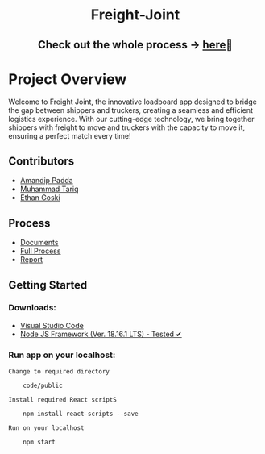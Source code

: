 <div align = "center"> 

# Freight-Joint

</div>
<div align = "center">

## Check out the whole process -> [here](https://binaryqubit.github.io/Freight-Joint/githubPages/index.html)🚚

</div>

# Project Overview
Welcome to Freight Joint, the innovative loadboard app designed to bridge the gap between shippers and truckers, creating a seamless and efficient logistics experience. With our cutting-edge technology, we bring together shippers with freight to move and truckers with the capacity to move it, ensuring a perfect match every time!


## Contributors
- [Amandip Padda](https://github.com/BinaryQuBit)
- [Muhammad Tariq](https://github.com/muhammadt1)
- [Ethan Goski](https://github.com/EthanGoski)

## Process
* [Documents](https://github.com/BinaryQuBit/Freight-Joint/tree/main/Documents)
* [Full Process](https://binaryqubit.github.io/Freight-Joint/githubPages/index.html)
* [Report](https://github.com/BinaryQuBit/Freight-Joint/blob/main/REPORT.MD)


## Getting Started

### Downloads:
- [Visual Studio Code](https://code.visualstudio.com/download)
- [Node JS Framework (Ver. 18.16.1 LTS) - Tested ✔](https://code.visualstudio.com/download)

### Run app on your localhost:


`Change to required directory`

        code/public

`Install required React scriptS`

        npm install react-scripts --save

`Run on your localhost`

        npm start
